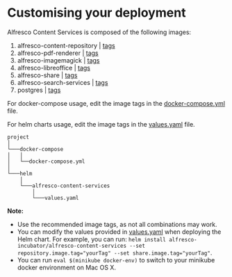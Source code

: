 # Customising your deployment

Alfresco Content Services is composed of the following images:

1. alfresco-content-repository |  [tags](https://hub.docker.com/r/alfresco/alfresco-content-repository/tags/)
2. alfresco-pdf-renderer | [tags](https://hub.docker.com/r/alfresco/alfresco-pdf-renderer/tags/)
3. alfresco-imagemagick | [tags](https://hub.docker.com/r/alfresco/alfresco-imagemagick/tags/)
4. alfresco-libreoffice | [tags](https://hub.docker.com/r/alfresco/alfresco-libreoffice/tags/)
5. alfresco-share | [tags](https://hub.docker.com/r/alfresco/alfresco-share/tags/)
6. alfresco-search-services | [tags](https://hub.docker.com/r/alfresco/alfresco-search-services/tags/)
7. postgres | [tags](https://hub.docker.com/r/library/postgres/tags/)

For docker-compose usage, edit the image tags in the [docker-compose.yml](https://github.com/Alfresco/acs-deployment/blob/master/docker-compose/docker-compose.yml) file.  

For helm charts usage, edit the image tags in the  [values.yaml](https://github.com/Alfresco/acs-deployment/blob/master/helm/alfresco-content-services/values.yaml) file.  

```
project
│
└───docker-compose
│   │
│   └──docker-compose.yml
│
└───helm
    │  
    └───alfresco-content-services
        │
        └───values.yaml
```

**Note:**
* Use the recommended image tags, as not all combinations may work.
* You can modify the values provided in [values.yaml](https://github.com/Alfresco/acs-deployment/blob/master/helm/alfresco-content-services/values.yaml) when deploying the Helm chart. For example, you can run: ```helm install alfresco-incubator/alfresco-content-services --set repository.image.tag="yourTag" --set share.image.tag="yourTag"```.
* You can run  ```eval $(minikube docker-env)``` to switch to your minikube docker environment on Mac OS X.
